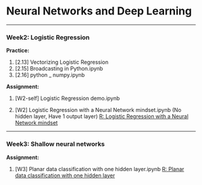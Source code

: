 
# Neural Networks and Deep Learning

***

### Week2: Logistic Regression
**Practice:**
1. [2.13] Vectorizing Logistic Regression
2. [2.15] Broadcasting in Python.ipynb
3. [2.16] python _ numpy.ipynb

**Assignment:**
1. [W2-self] Logistic Regression demo.ipynb

2. [W2] Logistic Regression with a Neural Network mindset.ipynb
(No hidden layer, Have 1 output layer)
[R: Logistic Regression with a Neural Network mindset](https://github.com/enggen/Deep-Learning-Coursera/blob/master/Neural%20Networks%20and%20Deep%20Learning/Logistic%20Regression%20with%20a%20Neural%20Network%20mindset.ipynb)

***

### Week3: Shallow neural networks
**Assignment:**

1. [W3] Planar data classification with one hidden layer.ipynb
[R: Planar data classification with one hidden layer](https://github.com/Kulbear/deep-learning-coursera/blob/master/Neural%20Networks%20and%20Deep%20Learning/Planar%20data%20classification%20with%20one%20hidden%20layer.ipynb)